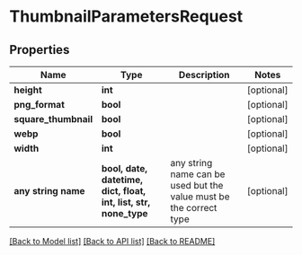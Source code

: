 # ThumbnailParametersRequest


## Properties
Name | Type | Description | Notes
------------ | ------------- | ------------- | -------------
**height** | **int** |  | [optional] 
**png_format** | **bool** |  | [optional] 
**square_thumbnail** | **bool** |  | [optional] 
**webp** | **bool** |  | [optional] 
**width** | **int** |  | [optional] 
**any string name** | **bool, date, datetime, dict, float, int, list, str, none_type** | any string name can be used but the value must be the correct type | [optional]

[[Back to Model list]](../README.md#documentation-for-models) [[Back to API list]](../README.md#documentation-for-api-endpoints) [[Back to README]](../README.md)


